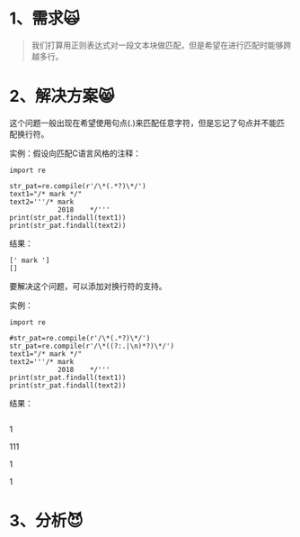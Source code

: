 # 1、需求🙀

> 我们打算用正则表达式对一段文本块做匹配，但是希望在进行匹配时能够跨越多行。

# 2、解决方案😸

这个问题一般出现在希望使用句点\(.\)来匹配任意字符，但是忘记了句点并不能匹配换行符。

实例：假设向匹配C语言风格的注释：

```
import re

str_pat=re.compile(r'/\*(.*?)\*/')
text1="/* mark */"
text2='''/* mark 
            2018    */'''
print(str_pat.findall(text1))
print(str_pat.findall(text2))

```

结果：

```
[' mark ']
[]
```

要解决这个问题，可以添加对换行符的支持。

实例：

```
import re

#str_pat=re.compile(r'/\*(.*?)\*/')
str_pat=re.compile(r'/\*((?:.|\n)*?)\*/')
text1="/* mark */"
text2='''/* mark 
            2018    */'''
print(str_pat.findall(text1))
print(str_pat.findall(text2))

```

结果：

```

```

1

111

1

1

# 3、分析😈



